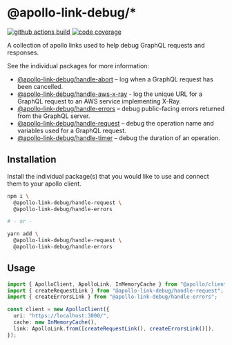 # @apollo-link-debug/\*

[![github actions build][img:gh-build]][url:gh-build]
[![code coverage][img:codecov]][url:codecov]

A collection of apollo links used to help debug GraphQL requests and responses.

See the individual packages for more information:

- [@apollo-link-debug/handle-abort](./packages/handle-abort/) – log when a GraphQL request has been cancelled.
- [@apollo-link-debug/handle-aws-x-ray](./packages/handle-aws-x-ray/) - log the unique URL for a GraphQL request to an AWS service implementing X-Ray.
- [@apollo-link-debug/handle-errors](./packages/handle-errors/) – debug public-facing errors returned from the GraphQL server.
- [@apollo-link-debug/handle-request](./packages/handle-request/) – debug the operation name and variables used for a GraphQL request.
- [@apollo-link-debug/handle-timer](./packages/handle-timer/) – debug the duration of an operation.

## Installation

Install the individual package(s) that you would like to use and connect them to your apollo client.

```bash
npm i \
  @apollo-link-debug/handle-request \
  @apollo-link-debug/handle-errors

# - or -

yarn add \
  @apollo-link-debug/handle-request \
  @apollo-link-debug/handle-errors
```

## Usage

```typescript
import { ApolloClient, ApolloLink, InMemoryCache } from "@apollo/client";
import { createRequestLink } from "@apollo-link-debug/handle-request";
import { createErrorsLink } from "@apollo-link-debug/handle-errors";

const client = new ApolloClient({
  uri: "https://localhost:3000/",
  cache: new InMemoryCache(),
  link: ApolloLink.from([createRequestLink(), createErrorsLink()]),
});
```

[url:posthtml]: https://github.com/posthtml/posthtml
[img:codecov]: https://codecov.io/gh/bashaus/apollo-link-debug/branch/main/graph/badge.svg?token=QJNOYSFXDH
[url:codecov]: https://codecov.io/gh/bashaus/apollo-link-debug
[img:gh-build]: https://github.com/bashaus/apollo-link-debug/actions/workflows/build.yml/badge.svg
[url:gh-build]: https://github.com/bashaus/apollo-link-debug/actions/workflows/build.yml
